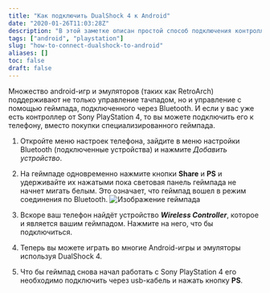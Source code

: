 ```yaml
---
title: "Как подключить DualShock 4 к Android"
date: "2020-01-26T11:03:28Z"
description: "В этой заметке описан простой способ подключения контроллера Sony PlayStation 4 к любому телефону или планшету на Android"
tags: ["android", "playstation"]
slug: "how-to-connect-dualshock-to-android"
aliases: []
toc: false
draft: false
---
```


Множество android-игр и эмуляторов (таких как RetroArch) поддерживают не только управление тачпадом, но и управление с помощью геймпада, подключенного через Bluetooth. И если у вас уже есть контроллер от Sony PlayStation 4, то вы можете подключить его к телефону, вместо покупки специализированного геймпада.
<!--more-->
1. Откройте меню настроек телефона, зайдите в меню настройки Bluetooth (подключенные устройства) и нажмите _Добавить устройство_.

2. На геймпаде одновременно нажмите кнопки **Share** и **PS** и удерживайте их нажатыми пока световая панель геймпада не начнет мигать белым. Это означает, что геймпад вошел в режим соединения по Bluetooth.
   ![Изображение геймпада](/images/how-to-connect-dualshock-to-android/dualshock4.jpg#c)

3. Вскоре ваш телефон найдёт устройство **_Wireless Controller_**, которое и является вашим геймпадом. Нажмите на него, что бы подключиться.

4. Теперь вы можете играть во многие Android-игры и эмуляторы используя DualShock 4.

5. Что бы геймпад снова начал работать с Sony PlayStation 4 его необходимо подключить через usb-кабель и нажать кнопку **PS**.
